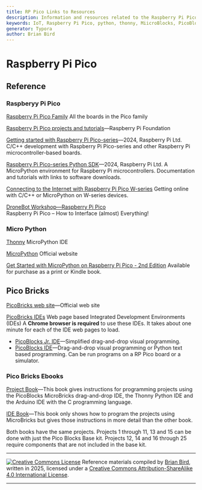 ```yaml
---
title: RP Pico Links to Resources
description: Information and resources related to the Raspberry Pi Pico microcontroller
keywords: IoT, Raspberry Pi Pico, python, thonny, MiicroBlocks, PicoBlocks
generator: Typora
author: Brian Bird
---
```


# Raspberry Pi Pico

## Reference

### Raspberyy Pi Pico

[Raspberry Pi Pico Family](https://www.raspberrypi.com/documentation/microcontrollers/pico-series.html)
All the boards in the Pico family

[Raspberry Pi Pico projects and tutorials](https://projects.raspberrypi.org/en/projects?hardware[]=pico)&mdash;Raspberry Pi Foundation

[Getting started with Raspberry Pi Pico-series](https://datasheets.raspberrypi.com/pico/getting-started-with-pico.pdf)&mdash;2024, Raspberry Pi Ltd.
C/C++ development with Raspberry Pi Pico-series and other
Raspberry Pi microcontroller-based boards.

[Raspberry Pi Pico-series Python SDK](https://datasheets.raspberrypi.com/pico/raspberry-pi-pico-python-sdk.pdf)&mdash;2024, Raspberry Pi Ltd.
A MicroPython environment for Raspberry Pi
microcontrollers. Documentation and tutorials with links to software downloads.

[Connecting to the Internet with Raspberry Pi Pico W-series](https://datasheets.raspberrypi.com/picow/connecting-to-the-internet-with-pico-w.pdf)
Getting online with C/C++ or MicroPython on W-series devices.

[DroneBot Workshop&mdash;Raspberry Pi Pico](https://dronebotworkshop.com/pi-pico/)  
Raspberry Pi Pico – How to Interface (almost) Everything!

### Micro Python

[Thonny](https://thonny.org)
MicroPython IDE

[MicroPython](https://micropython.org)
Official website

 [Get Started with MicroPython on Raspberry Pi Pico - 2nd Edition](https://store.rpipress.cc/products/get-started-with-micropython-on-raspberry-pi-pico-2nd-edition)
Available for purchase as a print or Kindle book.

## Pico Bricks

[PicoBricks web site](https://picobricks.com/)&mdash;Official web site

[PicoBricks IDEs](https://picobricks.com/pages/ide)
Web page based Integrated Development Environments (IDEs)
A **Chrome browser is required** to use these IDEs. 
It takes about one minute for each of the IDE web pages to load.

- [PicoBlocks Jr. IDE](https://ide.picobricks.com/horizontal-blocks/horizontalblocks.html)&mdash;Simplified drag-and-drop visual programming.
- [PicoBlocks IDE](https://ide.picobricks.com/verticalblocks.html)&mdash;Drag-and-drop visual programming or Python text based programming. Can be run programs on a RP Pico board or a simulator.

### Pico Bricks Ebooks

[Project Book](https://picobricks.com/pages/picobricks-project-book-v2)&mdash;This book gives instructions for programming projects using the PicoBlocks MicroBricks drag-and-drop IDE, the Thonny Python IDE and the Arduino IDE with the C programming language.

[IDE Book](https://picobricks.com/pages/picobricks-ide-e-book-v2)&mdash;This book only shows how to program the projects using MicroBricks but gives those instructions in more detail than the other book.

Both books have the same projects. Projects 1 through 11, 13 and 15 can be done with just the Pico Blocks Base kit. Projects 12, 14 and 16 through 25 require components that are not included in the base kit.



------

[![Creative Commons License](https://i.creativecommons.org/l/by-sa/4.0/88x31.png)](http://creativecommons.org/licenses/by-sa/4.0/) Reference materials compiled by [Brian Bird](https://profbird.dev), written in <time>2025</time>, licensed under a [Creative Commons Attribution-ShareAlike 4.0 International License](http://creativecommons.org/licenses/by-sa/4.0/). 

------------



